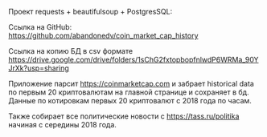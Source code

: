 Проект requests + beautifulsoup + PostgresSQL:

Ссылка на GitHub: https://github.com/abandonedv/coin_market_cap_history

Ссылка на копию БД в csv формате
https://drive.google.com/drive/folders/1sChG2fxtopbopfnlwdP6WRMa_90YJrXk?usp=sharing

Приложение парсит https://coinmarketcap.com и забрает historical data по первым 20 криптовалютам на главной странице и сохраняет в бд. Данные по котировкам первых 20 криптовалют с 2018 года по часам.

Также собирает все политические новости с https://tass.ru/politika начиная с середины 2018 года.